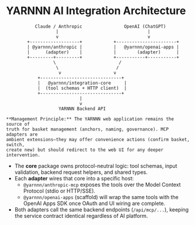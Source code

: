 # YARNNN AI Integration Architecture

```
           Claude / Anthropic                OpenAI (ChatGPT)
                   |                                  |
                   v                                  v
        +-------------------+            +-----------------------+
        | @yarnnn/anthropic |            |   @yarnnn/openai-apps |
        |      (adapter)    |            |        (adapter)      |
        +---------+---------+            +-----------+-----------+
                  \                        /
                   \                      /
                    v                    v
            +-------------------------------+
            |   @yarnnn/integration-core     |
            |  (tool schemas + HTTP client)  |
            +-------------------------------+
                            |
                            v
                    YARNNN Backend API

**Management Principle:** The YARNNN web application remains the source of
truth for basket management (anchors, naming, governance). MCP adapters are
ambient extensions—they may offer convenience actions (confirm basket, switch,
create new) but should redirect to the web UI for any deeper intervention.
```

- The **core** package owns protocol-neutral logic: tool schemas, input validation, 
  backend request helpers, and shared types.
- Each **adapter** wires that core into a specific host:
  - `@yarnnn/anthropic-mcp` exposes the tools over the Model Context Protocol (stdio or HTTP/SSE).
  - `@yarnnn/openai-apps` (scaffold) will wrap the same tools with the OpenAI Apps SDK once OAuth and UI wiring are complete.
- Both adapters call the same backend endpoints (`/api/mcp/...`), keeping the service contract identical regardless of AI platform.
